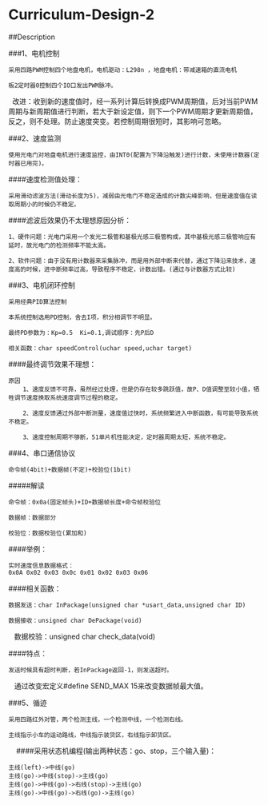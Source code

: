 # Curriculum-Design-2

##Description

###1、电机控制

    采用四路PWM控制四个地盘电机，电机驱动：L298n ，地盘电机：带减速箱的直流电机

    板2定时器0控制四个IO口发出PWM脉冲。

    改进：收到新的速度值时，经一系列计算后转换成PWM周期值，后对当前PWM周期与新周期值进行判断，若大于新设定值，则下一个PWM周期才更新周期值，反之，则不处理。防止速度突变。若控制周期很短时，其影响可忽略。
    
###2、速度监测

    使用光电门对地盘电机进行速度监控，由INT0(配置为下降沿触发)进行计数，未使用计数器(定时器已用完)。
    
####速度检测值处理：

    采用滑动滤波方法(滑动长度为5)，减弱由光电门不稳定造成的计数尖峰影响，但是速度值在读取周期小的时候仍不稳定。
    
####滤波后效果仍不太理想原因分析：

    1、硬件问题：光电门采用一个发光二极管和基极光感三极管构成，其中基极光感三极管响应有延时，故光电门的检测频率不能太高。
    
    2、软件问题：由于没有用计数器来采集脉冲，而是用外部中断来代替，通过下降沿来技术，速度高的时候，进中断频率过高，导致程序不稳定，计数出错。(通过与计数器方式比较)
    
###3、电机闭环控制

    采用经典PID算法控制
    
    本系统控制选用PD控制，舍去I项，积分相调节不明显。
    
    最终PD参数为：Kp=0.5  Ki=0.1,调试顺序：先P后D
    
    相关函数：char speedControl(uchar speed,uchar target)
    
####最终调节效果不理想：

    原因
        1、速度反馈不可靠，虽然经过处理，但是仍存在较多跳跃值，故P、D值调整至较小值，牺牲调节速度换取系统速度调节过程的稳定。
        
        2、速度反馈通过外部中断测量，速度值过快时，系统频繁进入中断函数，有可能导致系统不稳定。
        
        3、速度控制周期不够断，51单片机性能决定，定时器周期太短，系统不稳定。

###4、串口通信协议

    命令帧(4bit)+数据帧(不定)+校验位(1bit)
    
#####解读

    命令帧：0x0a(固定帧头)+ID+数据帧长度+命令帧校验位
    
    数据帧：数据部分
    
    校验位：数据校验位(累加和)
    
####举例：

    实时速度信息数据格式：    
    0x0A 0x02 0x03 0x0c 0x01 0x02 0x03 0x06
    
####相关函数：

    数据发送：char InPackage(unsigned char *usart_data,unsigned char ID)
    
    数据接收：unsigned char DePackage(void)
    
    数据校验：unsigned char check_data(void)
    
####特点：

    发送时候具有超时判断，若InPackage返回-1，则发送超时。
    
    通过改变宏定义#define SEND_MAX 15来改变数据帧最大值。
    
###5、循迹

    采用四路红外对管，两个检测主线，一个检测中线，一个检测右线。
    
    主线指示小车的运动路线，中线指示装货区，右线指示卸货区。
    
####采用状态机编程(输出两种状态：go、stop，三个输入量)：

    主线(left)->中线(go)
    主线(go)->中线(stop)->主线(go)
    主线(go)->中线(go)->右线(stop)->主线(go)
    主线(go)->中线(go)->右线(go)->主线(go)
